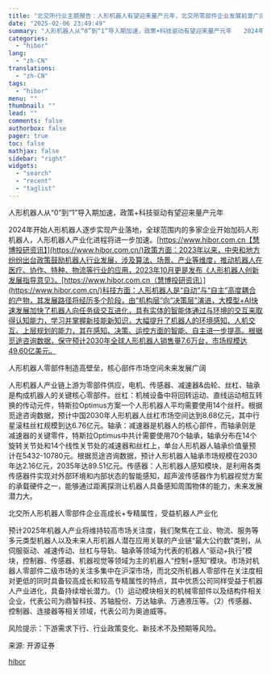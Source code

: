 ```yaml
---
title: "北交所行业主题报告：人形机器人有望迎来量产元年，北交所零部件企业发展前景广阔"
date: "2025-02-06 23:49:49"
summary: "人形机器人从“0”到“1”导入期加速，政策+科技驱动有望迎来量产元年　　2024年开始人形机器..."
categories:
  - "hibor"
lang:
  - "zh-CN"
translations:
  - "zh-CN"
tags:
  - "hibor"
menu: ""
thumbnail: ""
lead: ""
comments: false
authorbox: false
pager: true
toc: false
mathjax: false
sidebar: "right"
widgets:
  - "search"
  - "recent"
  - "taglist"
---
```


人形机器人从“0”到“1”导入期加速，政策+科技驱动有望迎来量产元年

2024年开始人形机器人逐步实现产业落地，全球范围内的多家企业开始加码人形机器人，人形机器人产业化进程将进一步加速。[https://www.hibor.com.cn【慧博投研资讯】](https://www.hibor.com.cn/)政策方面：2023年以来，中央和地方纷纷出台政策鼓励机器人行业发展，涉及算法、场景、产业等维度，推动机器人在医疗、协作、特种、物流等行业的应用，2023年10月更是发布《人形机器人创新发展指导意见》。[https://www.hibor.com.cn（慧博投研资讯）](https://www.hibor.com.cn/)科技方面：人形机器人是“自动”与“自主”高度耦合的产物，其发展路径将经历多个阶段，由“机构层”向“决策层”演进，大模型+AI快速发展加快了机器人向任务级交互进化，具有实体的智能体通过与环境的交互来取得认知能力，学习并掌握新技能新知识，大幅提升了机器人的环境感知、人机交互、上层规划的能力，其在感知、决策、运控方面的智能、自主进一步提高。根据觅途咨询数据，保守预计2030年全球人形机器人销售量7.6万台，市场规模达49.60亿美元。

人形机器人零部件制造高壁垒，核心部件市场空间未来发展广阔

人形机器人产业链上游为零部件供应，电机、传感器、减速器&齿轮、丝杠、轴承是构成机器人的关键核心零部件。丝杠：机械设备中将回转运动、直线运动相互转换的传动元件，特斯拉Optimus方案一个人形机器人平均需要使用14个丝杆。根据觅途咨询数据，预计中国2030年人形机器人丝杠市场空间达到8.68亿元，其中行星滚柱丝杠规模到达6.76亿元。轴承：减速器是机器人的核心部件，而轴承则是减速器的关键零件，特斯拉Optimus中共计需要使用70个轴承，轴承分布在14个旋转关节处和14个线性关节处的减速器和丝杠上，单台人形机器人轴承价值量预计在5432-10780元。根据觅途咨询数据，预计人形机器人轴承市场规模在2030年达2.16亿元，2035年达89.51亿元。传感器：人形机器人感知模块，是利用各类传感器件实现对外部环境和内部状态的智能感知，超声波传感器作为机器视觉方案的承载硬件之一，能够通过距离探测让机器人具备感知周围物体的能力，未来发展潜力大。

北交所人形机器人零部件企业高成长+专精属性，受益机器人产业化

预计2025年机器人产业将维持较高市场关注度，我们聚焦在工业、物流、服务等多元类型机器人以及未来人形机器人潜在应用关联的产业链“最大公约数”类别，从伺服驱动、减速传动、丝杠与导轨、轴承等领域为代表的机器人“驱动+执行”模块，控制器、传感器、机器视觉等领域为主的机器人“控制+感知”模块。市场对机器人零部件二级市场的关注多集中在沪深市场，而北交所机器人零部件在关注度相对更低的同时具备较高成长和较高专精属性的特点，其中优质公司同样受益于机器人产业进化，具备持续增长潜力。（1）运动模块相关的机械零部件以及结构件相关企业，代表公司为鼎智科技、苏轴股份、万达轴承、万通液压等。（2）传感器、控制器、连接器等相关领域，代表公司为奥迪威等。

风险提示：下游需求下行、行业政策变化、新技术不及预期等风险。

来源: 开源证券

[hibor](https://www.hibor.com.cn/data/399df0dc0630fc27ffb1c5d248cbacb7.html)

